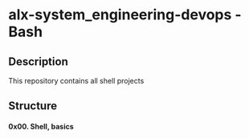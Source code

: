 # alx-system_engineering-devops - Bash
## Description
This repository contains all shell projects
## Structure
#### 0x00. Shell, basics
